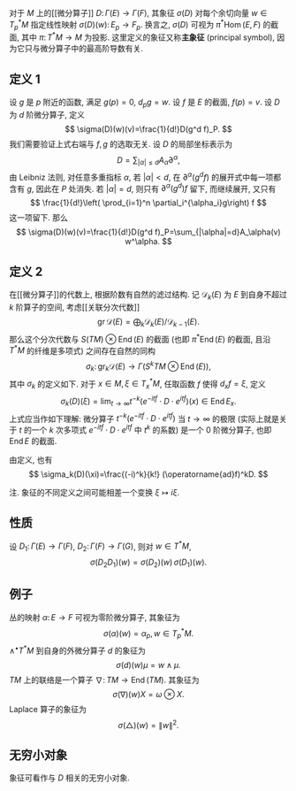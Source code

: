 对于 $M$ 上的[[微分算子]] $D\colon \Gamma(E)\to \Gamma(F)$, 其象征 $\sigma(D)$ 对每个余切向量 $w\in T_p^*M$ 指定线性映射 $\sigma(D)(w)\colon E_p\to F_p$. 换言之, $\sigma(D)$ 可视为 $\pi^*\operatorname{Hom}(E,F)$ 的截面, 其中 $\pi\colon T^*M\to M$ 为投影. 这里定义的象征又称**主象征** (principal symbol), 因为它只与微分算子中的最高阶导数有关.

## 定义 1

设 $g$ 是 $p$ 附近的函数, 满足 $g(p)=0$, $d_pg=w$. 设 $f$ 是 $E$ 的截面, $f(p)=v$. 设 $D$ 为 $d$ 阶微分算子, 定义
$$
\sigma(D)(w)(v)=\frac{1}{d!}D(g^d f)_P.
$$
我们需要验证上式右端与 $f,g$ 的选取无关. 设 $D$ 的局部坐标表示为
$$
D=\sum_{|\alpha|\leq d} A_\alpha\partial^\alpha,
$$
由 Leibniz 法则, 对任意多重指标 $\alpha$, 若 $|\alpha|<d$, 在 $\partial^\alpha(g^df)$ 的展开式中每一项都含有 $g$, 因此在 $P$ 处消失. 若 $|\alpha|=d$, 则只有 $\partial^\alpha(g^d)f$ 留下, 而继续展开, 又只有
$$
\frac{1}{d!}\left( \prod_{i=1}^n \partial_i^{\alpha_i}g\right) f
$$
这一项留下. 那么
$$
\sigma(D)(w)(v)=\frac{1}{d!}D(g^d f)_P=\sum_{|\alpha|=d}A_\alpha(v) w^\alpha.
$$
## 定义 2

在[[微分算子]]的代数上, 根据阶数有自然的滤过结构. 记 $\mathscr{D}_k(E)$ 为 $E$ 到自身不超过 $k$ 阶算子的空间, 考虑[[关联分次代数]]
$$
\operatorname{gr}\mathscr{D}(E)=\bigoplus_{k} \mathscr{D}_k(E) \big/ \mathscr{D}_{k-1}(E).
$$
那么这个分次代数与 $S(TM)\otimes\operatorname{End}(E)$ 的截面 (也即 $\pi^*\operatorname{End}(E)$ 的截面, 且沿 $T^*M$ 的纤维是多项式) 之间存在自然的同构
$$
\sigma_k\colon  \operatorname{gr}_k\mathscr D (E)\to \Gamma(S^kTM\otimes \operatorname{End}(E)),
$$
其中 $\sigma_k$ 的定义如下. 对于 $x\in M, \xi\in T^*_xM$, 任取函数 $f$ 使得 $d_xf=\xi$, 定义
$$
\sigma_k(D)(\xi) =\lim_{t\to \infty}t^{-k} (e^{-itf}\cdot D \cdot e^{itf})(x)\in \operatorname{End}E_x.
$$
上式应当作如下理解: 微分算子 $t^{-k}(e^{-itf}\cdot D\cdot e^{itf})$ 当 $t\to\infty$ 的极限 (实际上就是关于 $t$ 的一个 $k$ 次多项式 $e^{-itf}\cdot D\cdot e^{itf}$ 中 $t^k$ 的系数) 是一个 $0$ 阶微分算子, 也即 $\operatorname{End}E$ 的截面.

由定义, 也有
$$
\sigma_k(D)(\xi)=\frac{(-i)^k}{k!} (\operatorname{ad}f)^kD.
$$

注. 象征的不同定义之间可能相差一个变换 $\xi \mapsto i\xi$.

## 性质

设 $D_1\colon \Gamma(E)\to \Gamma(F)$, $D_2\colon \Gamma(F)\to\Gamma(G)$, 则对 $w\in T^*M$,
$$
\sigma(D_2D_1)(w)=\sigma(D_2)(w)\,\sigma(D_1)(w).
$$

## 例子

丛的映射 $\alpha \colon E\to F$ 可视为零阶微分算子, 其象征为
$$
\sigma(\alpha)(w)=\alpha_p,\, w\in T^*_pM.
$$
$\wedge^\bullet T^*M$ 到自身的外微分算子 $d$ 的象征为
$$
\sigma(d)(w)\mu=w\wedge \mu.
$$
$TM$ 上的联络是一个算子 $\nabla\colon TM\to \operatorname{End}(TM)$. 其象征为
$$
\sigma(\nabla)(w)X=\omega\otimes X.
$$
Laplace 算子的象征为
$$
\sigma(\triangle)(w)=\|w\|^2.
$$
## 无穷小对象

象征可看作与 $D$ 相关的无穷小对象.